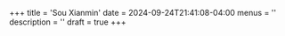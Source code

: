 +++
title = 'Sou Xianmin'
date = 2024-09-24T21:41:08-04:00
menus = ''
description = ''
draft = true
+++
